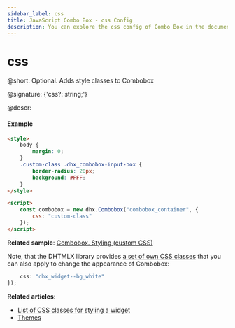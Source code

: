 ```yaml
---
sidebar_label: css
title: JavaScript Combo Box - css Config 
description: You can explore the css config of Combo Box in the documentation of the DHTMLX JavaScript UI library. Browse developer guides and API reference, try out code examples and live demos, and download a free 30-day evaluation version of DHTMLX Suite.
---
```


# css

@short: Optional. Adds style classes to Combobox

@signature: {'css?: string;'}

@descr:
#### Example

```html
<style>
  	body {
        margin: 0;
    }
	.custom-class .dhx_combobox-input-box {
		border-radius: 20px;
		background: #FFF;
	}
</style>

<script>
	const combobox = new dhx.Combobox("combobox_container", {
    	css: "custom-class"
	});
</script>
```

**Related sample**: [Combobox. Styling (custom CSS)](https://snippet.dhtmlx.com/lldd739i)

Note, that the DHTMLX library provides [a set of own CSS classes](helpers/base_elements.md#list-of-css-classes-for-styling-a-widget) that you can also apply to change the appearance of Combobox:

```javascript
    css: "dhx_widget--bg_white"
});
```

**Related articles**: 
- [List of CSS classes for styling a widget](helpers/base_elements.md#list-of-css-classes-for-styling-a-widget)
- [Themes](themes.md)
